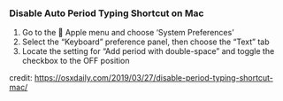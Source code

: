 ### Disable Auto Period Typing Shortcut on Mac

1.  Go to the  Apple menu and choose ‘System Preferences’
2.  Select the “Keyboard” preference panel, then choose the “Text” tab
3.  Locate the setting for “Add period with double-space” and toggle the checkbox to the OFF position

credit: https://osxdaily.com/2019/03/27/disable-period-typing-shortcut-mac/
